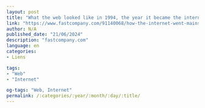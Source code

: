 ```yaml
---
layout: post
title: "What the web looked like in 1994, the year it became the internet"
link: "https://www.fastcompany.com/91140068/how-the-internet-went-mainstream-in-1994"
author: N/A
published_date: "21/06/2024"
description: "fastcompany.com"
language: en
categories:
- Liens

tags:
- "Web"
- "Internet"

og-tags: "Web, Internet"
permalink: /:categories/:year/:month/:day/:title/
---
```

